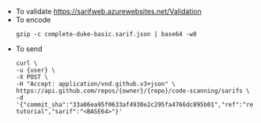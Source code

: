 * To validate https://sarifweb.azurewebsites.net/Validation  
* To encode
    ```shell
    gzip -c complete-duke-basic.sarif.json | base64 -w0
    ```
* To send
    ```shell
    curl \
    -u {user} \
    -X POST \
    -H "Accept: application/vnd.github.v3+json" \
    https://api.github.com/repos/{owner}/{repo}/code-scanning/sarifs \
    -d '{"commit_sha":"33a06ea95f0633af4930e2c295fa4766dc895b01","ref":"refs/heads/start-tutorial","sarif":"<BASE64>"}'
    ```


